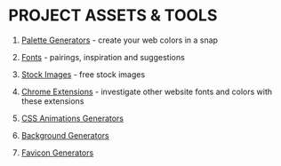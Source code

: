 # PROJECT ASSETS & TOOLS

1. [Palette Generators](palette-generators.md) - create your web colors in a snap

1. [Fonts](fonts.md) - pairings, inspiration and suggestions

1. [Stock Images](images.md) - free stock images

1. [Chrome Extensions](chrome-extensions.md) - investigate other website fonts and colors with these extensions

1. [CSS Animations Generators](css-animations.md)

1. [Background Generators](background-generators.md)

1. [Favicon Generators](favicon-generators.md)
